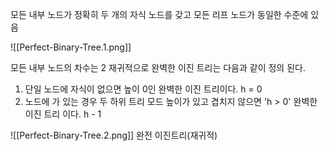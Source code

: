 모든 내부 노드가 정확히 두 개의 자식 노드를 갖고 모든 리프 노드가 동일한 수준에 있음

![[Perfect-Binary-Tree.1.png]]

모든 내부 노드의 차수는 2
재귀적으로 완벽한 이진 트리는 다음과 같이 정의 된다.

1. 단일 노드에 자식이 없으면 높이 0인 완벽한 이진 트리이다.  h = 0
2. 노드에 가 있는 경우  두 하위 트리 모드 높이가 있고 겹치지 않으면 'h > 0' 완벽한 이진 트리 이다.  h - 1

![[Perfect-Binary-Tree.2.png]]
완전 이진트리(재귀적)